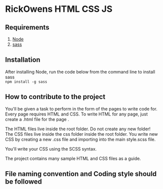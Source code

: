 # RickOwens HTML CSS JS

## Requirements

1. [Node](https://nodejs.org/en/download/)
2. [sass](https://sass-lang.com/install)

## Installation

After installing Node, run the code below from the command line to install sass  <br>
``` npm install -g sass ```

## How to contribute to the project
You'll be given a task to perform in the form of the pages to write code for.  
Every page requires HTML and CSS. To write HTML for any page, just create a .html file for the page . 

The HTML files live inside the root folder. Do not create any new folder!  
The CSS files live inside the css folder inside the root folder. You write new CSS by creating a new .css file and importing into the main style.scss file.  

You'll write your CSS using the SCSS syntax.

The project contains many sample HTML and CSS files as a guide.

## File naming convention and Coding style should be followed

